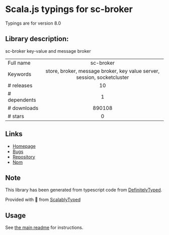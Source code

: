 
# Scala.js typings for sc-broker

Typings are for version 8.0

## Library description:
sc-broker key-value and message broker

|                    |                 |
| ------------------ | :-------------: |
| Full name          | sc-broker |
| Keywords           | store, broker, message broker, key value server, session, socketcluster |
| # releases         | 10 |
| # dependents       | 1 |
| # downloads        | 890108 |
| # stars            | 0 |

## Links
- [Homepage](https://github.com/SocketCluster/sc-broker#readme)
- [Bugs](https://github.com/SocketCluster/sc-broker/issues)
- [Repository](https://github.com/SocketCluster/sc-broker)
- [Npm](https://www.npmjs.com/package/sc-broker)
    


## Note
This library has been generated from typescript code from [DefinitelyTyped](https://definitelytyped.org).

Provided with :purple_heart: from [ScalablyTyped](https://github.com/oyvindberg/ScalablyTyped)

## Usage
See [the main readme](../../readme.md) for instructions.


